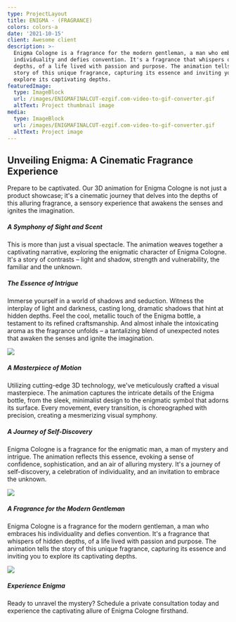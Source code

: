 ```yaml
---
type: ProjectLayout
title: ENIGMA - (FRAGRANCE)
colors: colors-a
date: '2021-10-15'
client: Awesome client
description: >-
  Enigma Cologne is a fragrance for the modern gentleman, a man who embraces his
  individuality and defies convention. It's a fragrance that whispers of hidden
  depths, of a life lived with passion and purpose. The animation tells the
  story of this unique fragrance, capturing its essence and inviting you to
  explore its captivating depths.
featuredImage:
  type: ImageBlock
  url: /images/ENIGMAFINALCUT-ezgif.com-video-to-gif-converter.gif
  altText: Project thumbnail image
media:
  type: ImageBlock
  url: /images/ENIGMAFINALCUT-ezgif.com-video-to-gif-converter.gif
  altText: Project image
---
```

## **Unveiling Enigma: A Cinematic Fragrance Experience**

Prepare to be captivated. Our 3D animation for Enigma Cologne is not just a product showcase; it's a cinematic journey that delves into the depths of this alluring fragrance, a sensory experience that awakens the senses and ignites the imagination.

##### **A Symphony of Sight and Scent**

This is more than just a visual spectacle. The animation weaves together a captivating narrative, exploring the enigmatic character of Enigma Cologne. It's a story of contrasts – light and shadow, strength and vulnerability, the familiar and the unknown.

##### **The Essence of Intrigue**

Immerse yourself in a world of shadows and seduction. Witness the interplay of light and darkness, casting long, dramatic shadows that hint at hidden depths. Feel the cool, metallic touch of the Enigma bottle, a testament to its refined craftsmanship. And almost inhale the intoxicating aroma as the fragrance unfolds – a tantalizing blend of unexpected notes that awaken the senses and ignite the imagination.



![](/images/ENIGMAFINALCUT-ezgif.com-video-to-gif-converter\(1\).gif)



##### **A Masterpiece of Motion**

Utilizing cutting-edge 3D technology, we've meticulously crafted a visual masterpiece. The animation captures the intricate details of the Enigma bottle, from the sleek, minimalist design to the enigmatic symbol that adorns its surface. Every movement, every transition, is choreographed with precision, creating a mesmerizing visual symphony.

##### **A Journey of Self-Discovery**

Enigma Cologne is a fragrance for the enigmatic man, a man of mystery and intrigue. The animation reflects this essence, evoking a sense of confidence, sophistication, and an air of alluring mystery. It's a journey of self-discovery, a celebration of individuality, and an invitation to embrace the unknown.



![](/images/ENIGMAFINALCUT-ezgif.com-video-to-gif-converter\(2\).gif)



##### **A Fragrance for the Modern Gentleman**

Enigma Cologne is a fragrance for the modern gentleman, a man who embraces his individuality and defies convention. It's a fragrance that whispers of hidden depths, of a life lived with passion and purpose. The animation tells the story of this unique fragrance, capturing its essence and inviting you to explore its captivating depths.

![](/images/ENIGMAFINALCUT-ezgif.com-video-to-gif-converter\(3\).gif)

##### **Experience Enigma**

Ready to unravel the mystery? Schedule a private consultation today and experience the captivating allure of Enigma Cologne firsthand.



